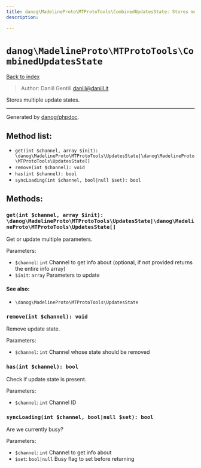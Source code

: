 ```yaml
---
title: danog\MadelineProto\MTProtoTools\CombinedUpdatesState: Stores multiple update states.
description: 

---
```

# `danog\MadelineProto\MTProtoTools\CombinedUpdatesState`
[Back to index](../../../index.md)

> Author: Daniil Gentili <daniil@daniil.it>  
  

Stores multiple update states.  




---
Generated by [danog/phpdoc](https://phpdoc.daniil.it).  
## Method list:
* `get(int $channel, array $init): \danog\MadelineProto\MTProtoTools\UpdatesState|\danog\MadelineProto\MTProtoTools\UpdatesState[]`
* `remove(int $channel): void`
* `has(int $channel): bool`
* `syncLoading(int $channel, bool|null $set): bool`

## Methods:
### `get(int $channel, array $init): \danog\MadelineProto\MTProtoTools\UpdatesState|\danog\MadelineProto\MTProtoTools\UpdatesState[]`

Get or update multiple parameters.


Parameters:
* `$channel`: `int` Channel to get info about (optional, if not provided returns the entire info array)  
* `$init`: `array` Parameters to update  


#### See also: 
* `\danog\MadelineProto\MTProtoTools\UpdatesState`




### `remove(int $channel): void`

Remove update state.


Parameters:
* `$channel`: `int` Channel whose state should be removed  



### `has(int $channel): bool`

Check if update state is present.


Parameters:
* `$channel`: `int` Channel ID  



### `syncLoading(int $channel, bool|null $set): bool`

Are we currently busy?


Parameters:
* `$channel`: `int` Channel to get info about  
* `$set`: `bool|null` Busy flag to set before returning  



